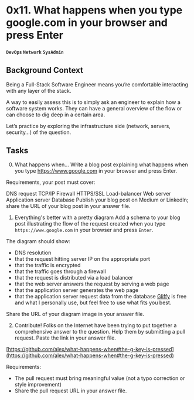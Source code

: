 # 0x11. What happens when you type google.com in your browser and press Enter
#### `DevOps` `Network` `SysAdmin`

## Background Context
Being a Full-Stack Software Engineer means you’re comfortable interacting with any layer of the stack.

A way to easily assess this is to simply ask an engineer to explain how a software system works. They can have a general overview of the flow or can choose to dig deep in a certain area.

Let’s practice by exploring the infrastructure side (network, servers, security…) of the question.

## Tasks
0. What happens when...
Write a blog post explaining what happens when you type https://www.google.com in your browser and press Enter.

Requirements, your post must cover:

DNS request
TCP/IP
Firewall
HTTPS/SSL
Load-balancer
Web server
Application server
Database
Publish your blog post on Medium or LinkedIn; share the URL of your blog post in your answer file.

1. Everything's better with a pretty diagram
Add a schema to your blog post illustrating the flow of the request created when you type `https://www.google.com` in your browser and press `Enter`.

The diagram should show:

* DNS resolution
* that the request hitting server IP on the appropriate port
* that the traffic is encrypted
* that the traffic goes through a firewall
* that the request is distributed via a load balancer
* that the web server answers the request by serving a web page
* that the application server generates the web page
* that the application server request data from the database
[Gliffy](https://www.gliffy.com/) is free and what I personally use, but feel free to use what fits you best.

Share the URL of your diagram image in your answer file.

2. Contribute!
Folks on the Internet have been trying to put together a comprehensive answer to the question. Help them by submitting a pull request. Paste the link in your answer file.

[https://github.com/alex/what-happens-when#the-g-key-is-pressed](https://github.com/alex/what-happens-when#the-g-key-is-pressed)

Requirements:

* The pull request must bring meaningful value (not a typo correction or style improvement)
* Share the pull request URL in your answer file.
